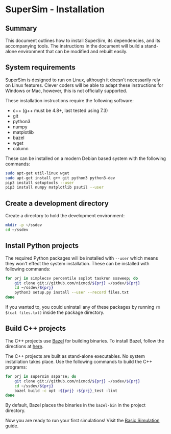 # SuperSim - Installation

## Summary
This document outlines how to install SuperSim, its dependencies, and its
accompanying tools. The instructions in the document will build a stand-alone
environment that can be modified and rebuilt easily.

## System requirements
SuperSim is designed to run on Linux, although it doesn't necessarily rely
on Linux features. Clever coders will be able to adapt these instructions
for Windows or Mac, however, this is not officially supported.

These installation instructions require the following software:
- c++ (g++ must be 4.8+, last tested using 7.3)
- git
- python3
- numpy
- matplotlib
- bazel
- wget
- column

These can be installed on a modern Debian based system with the following
commands:

``` sh
sudo apt-get util-linux wget
sudo apt-get install g++ git python3 python3-dev
pip3 install setuptools --user
pip3 install numpy matplotlib psutil --user
```

## Create a development directory
Create a directory to hold the development environment:

``` sh
mkdir -p ~/ssdev
cd ~/ssdev
```

## Install Python projects
The required Python packages will be installed with `--user` which means
they won't effect the system installation. These can be installed with
following commands:

``` sh
for prj in simplecsv percentile ssplot taskrun sssweep; do
    git clone git://github.com/nicmcd/${prj} ~/ssdev/${prj}
    cd ~/ssdev/${prj}
    python3 setup.py install --user --record files.txt
done
```

If you wanted to, you could uninstall any of these packages by running `rm $(cat files.txt)` inside the package directory.

## Build C++ projects
The C++ projects use [Bazel][bazel] for building binaries. To install Bazel, follow the directions at [here][bazelinstall].

The C++ projects are built as stand-alone executables. No system installation takes place. Use the following commands to build the C++ programs:

``` sh
for prj in supersim ssparse; do
    git clone git://github.com/nicmcd/${prj} ~/ssdev/${prj}
    cd ~/ssdev/${prj}
    bazel build -c opt :${prj} :${prj}_test :lint
done
```

By default, Bazel places the binaries in the `bazel-bin` in the project directory.

Now you are ready to run your first simulations! Visit the [Basic Simulation][basicsims] guide.

[bazel]: https://bazel.build/ "Bazel Build"
[bazelinstall]: https://docs.bazel.build/versions/master/install.html "Bazel Install"
[basicsims]: basic_sims.md "Basic Simulations"
